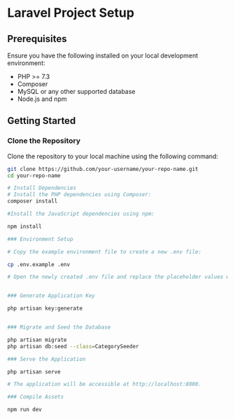 # Laravel Project Setup

## Prerequisites

Ensure you have the following installed on your local development environment:

- PHP >= 7.3
- Composer
- MySQL or any other supported database
- Node.js and npm

## Getting Started

### Clone the Repository

Clone the repository to your local machine using the following command:

```bash
git clone https://github.com/your-username/your-repo-name.git
cd your-repo-name

# Install Dependencies
# Install the PHP dependencies using Composer:
composer install

#Install the JavaScript dependencies using npm:

npm install

### Environment Setup

# Copy the example environment file to create a new .env file:

cp .env.example .env

# Open the newly created .env file and replace the placeholder values with your actual settings


### Generate Application Key

php artisan key:generate


### Migrate and Seed the Database

php artisan migrate
php artisan db:seed --class=CategorySeeder

### Serve the Application

php artisan serve

# The application will be accessible at http://localhost:8000.

### Compile Assets

npm run dev


